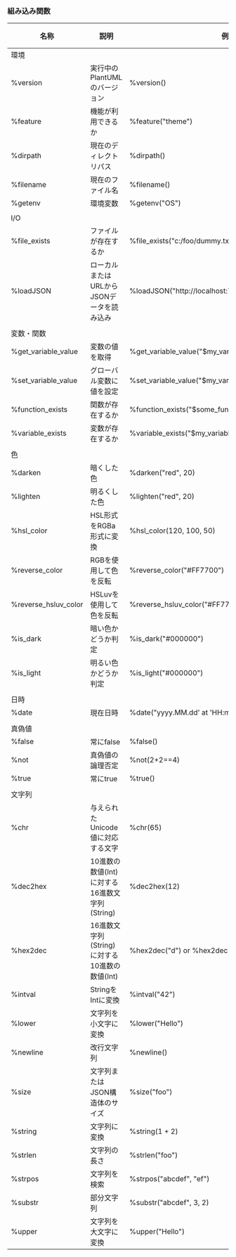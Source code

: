### 組み込み関数

| 名称                 | 説明                                          | 例                                                   | 戻り値  |
| -------------------- | --------------------------------------------- | ---------------------------------------------------- | ------- |
| 環境                 |                                               |                                                      |         |
| %version             | 実行中のPlantUMLのバージョン                  | %version()                                           |         |
| %feature             | 機能が利用できるか                            | %feature("theme")                                    |         |
| %dirpath             | 現在のディレクトリパス                        | %dirpath()                                           |         |
| %filename            | 現在のファイル名                              | %filename()                                          |         |
| %getenv              | 環境変数                                      | %getenv("OS")                                        |         |
|                      |                                               |                                                      |         |
| I/O                  |                                               |                                                      |         |
| %file_exists         | ファイルが存在するか                          | %file_exists("c:/foo/dummy.txt")                     |         |
| %loadJSON            | ローカルまたはURLからJSONデータを読み込み     | %loadJSON("http://localhost:7778/management/health") |         |
|                      |                                               |                                                      |         |
| 変数・関数           |                                               |                                                      |         |
| %get_variable_value  | 変数の値を取得                                | %get_variable_value("$my_variable")                  |         |
| %set_variable_value  | グローバル変数に値を設定                      | %set_variable_value("$my_variable", "some_value")    |         |
| %function_exists     | 関数が存在するか                              | %function_exists("$some_function")                   |         |
| %variable_exists     | 変数が存在するか                              | %variable_exists("$my_variable")                     |         |
|                      |                                               |                                                      |         |
| 色                   |                                               |                                                      |         |
| %darken              | 暗くした色                                    | %darken("red", 20)                                   |         |
| %lighten             | 明るくした色                                  | %lighten("red", 20)                                  |         |
| %hsl_color           | HSL形式をRGBa形式に変換                       | %hsl_color(120, 100, 50)                             |         |
| %reverse_color       | RGBを使用して色を反転                         | %reverse_color("#FF7700")                            |         |
| %reverse_hsluv_color | HSLuvを使用して色を反転                       | %reverse_hsluv_color("#FF7700")                      |         |
| %is_dark             | 暗い色かどうか判定                            | %is_dark("#000000")                                  |         |
| %is_light            | 明るい色かどうか判定                          | %is_light("#000000")                                 |         |
|                      |                                               |                                                      |         |
| 日時                 |                                               |                                                      |         |
| %date                | 現在日時                                      | %date("yyyy.MM.dd' at 'HH:mm")                       |         |
|                      |                                               |                                                      |         |
| 真偽値               |                                               |                                                      |         |
| %false               | 常にfalse                                     | %false()                                             | `false` |
| %not                 | 真偽値の論理否定                              | %not(2+2==4)                                         |         |
| %true                | 常にtrue                                      | %true()                                              | `true`  |
|                      |                                               |                                                      |         |
| 文字列               |                                               |                                                      |         |
| %chr                 | 与えられたUnicode値に対応する文字             | %chr(65)                                             |         |
| %dec2hex             | 10進数の数値(Int)に対する16進数文字列(String) | %dec2hex(12)                                         |         |
| %hex2dec             | 16進数文字列(String)に対する10進数の数値(Int) | %hex2dec("d") or %hex2dec(d)                         |         |
| %intval              | StringをIntに変換                             | %intval("42")                                        |         |
| %lower               | 文字列を小文字に変換                          | %lower("Hello")                                      |         |
| %newline             | 改行文字列                                    | %newline()                                           |         |
| %size                | 文字列またはJSON構造体のサイズ                | %size("foo")                                         |         |
| %string              | 文字列に変換                                  | %string(1 + 2)                                       |         |
| %strlen              | 文字列の長さ                                  | %strlen("foo")                                       |         |
| %strpos              | 文字列を検索                                  | %strpos("abcdef", "ef")                              |         |
| %substr              | 部分文字列                                    | %substr("abcdef", 3, 2)                              |         |
| %upper               | 文字列を大文字に変換                          | %upper("Hello")                                      |         |

